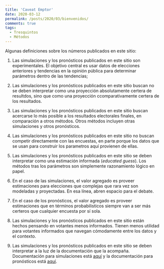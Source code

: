 ```yaml
---
title: 'Caveat Emptor'
date: 2020-03-12
permalink: /posts/2020/03/bienvenidos/
comments: true
tags:
  - Tresquintos
  - Métodos
---
```


Algunas definiciones sobre los números publicados en este sitio:

1. Las simulaciones y los pronósticos publicados en este sitio son experimentales. El objetivo central es usar datos de elecciones anteriores y tendencias en la opinión pública para determinar parámetros dentro de las tendencias;

2. Las simulaciones y los pronósticos publicados en este sitio buscan no se deben interpretar como una proyección absolutamente certera de resultdos, sino que como una proyección ccomparativamente certera de los resultados.

3. Las simulaciones y los pronósticos publicados en este sitio buscan acercarse lo más posible a los resultados electorales finales, en comparación a otros métodos. Otros métodos incluyen otras simulaciones y otros pronósticos.

4. Las simulaciones y los pronósticos publicados en este sitio no buscan competir directamente con las encuestas, en parte porque los datos que se usan para construir los parametros aquí provienen de ellas.

5. Las simulaciones y los pronósticos publicados en este sitio se deben interpretar como una estimación informada (*educated guess*). Los métodos tras los parámetros son simplemente razonamiento lógico en papel.

6. En el caso de las simulaciones, el valor agregado es proveer estimaciones para elecciones que complejas que rara vez son modeladas y proyectadas. En esa línea, abren espacio para el debate.

7. En el caso de los pronósticos, el valor agregado es proveer estimaciones que en términos probabilisticos siempre van a ser más certeros que cualquier encuesta por sí sola.

8. Las simulaciones y los pronósticos publicados en este sitio están hechos pensando en votantes menos informados. Tienen menos utilidad para votantes informados que navegan cómodamente entre los datos y el contexto.

9. Las simulaciones y los pronósticos publicados en este sitio se deben interpretar a la luz de la documentación que la acompaña. Documentación para simulaciones está [aquí](https://tresquintos.github.io/pronósticos/) y la documentación para pronósticos está [aquí](https://tresquintos.github.io/tsm/).
